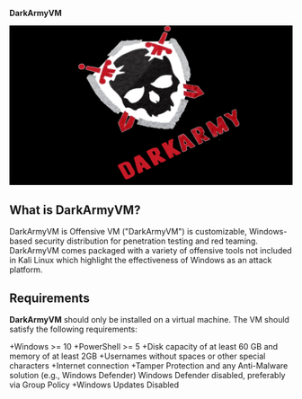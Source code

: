 __DarkArmyVM__

![GitHub Logo](https://github.com/A300bdi/DarkArmyVM/blob/main/Dark_Army-red-f.jpg)

__What is DarkArmyVM?__
---
DarkArmyVM is Offensive VM ("DarkArmyVM") is customizable, Windows-based security distribution for penetration testing and red teaming. DarkArmyVM comes packaged with a variety of offensive tools not included in Kali Linux which highlight the effectiveness of Windows as an attack platform.

__Requirements__
---
__DarkArmyVM__ should only be installed on a virtual machine. The VM should satisfy the following requirements:

+Windows >= 10
+PowerShell >= 5
+Disk capacity of at least 60 GB and memory of at least 2GB
+Usernames without spaces or other special characters
+Internet connection
+Tamper Protection and any Anti-Malware solution (e.g., Windows Defender) Windows Defender disabled, preferably via Group Policy
+Windows Updates Disabled
